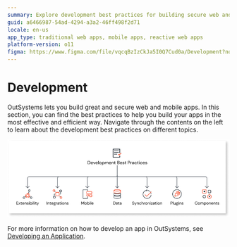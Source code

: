```yaml
---
summary: Explore development best practices for building secure web and mobile apps efficiently with OutSystems 11 (O11).
guid: a6466987-54ad-4294-a3a2-46ff498f2d71
locale: en-us
app_type: traditional web apps, mobile apps, reactive web apps
platform-version: o11
figma: https://www.figma.com/file/vqcqBzIzCkJa5I0Q7Cud0a/Development?node-id=147:324
---
```

# Development

OutSystems lets you build great and secure web and mobile apps. In this section, you can find the best practices to help you build your apps in the most effective and efficient way. Navigate through the contents on the left to learn about the development best practices on different topics.

![Diagram illustrating the development best practices categories including Extensibility, Integrations, Mobile, Data, Synchronization, Plugins, and Components.](images/development-best-practices-diag.png "Development Best Practices Diagram")

For more information on how to develop an app in OutSystems, see [Developing an Application](https://success.outsystems.com/documentation/11/developing_an_application/).
